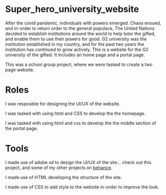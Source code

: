 # Super_hero_university_website
After the covid pandemic, individuals with powers emerged. Chaos ensued, and in-order to return order to the general populace, The United Nations decided to establish institutions around the world to help tutor the gifted, and enable them to use their powers for good. G2 university was the institution established in my country, and for the past two years the institution has continued to grow actively. This is a website for the G2 university of the gifted.
It includes an home page and a portal page. 

This was a school group project, where we were tasked to create a two page website.

# Roles
 I was resposible for designing the UI/UX of the website. 
 
 I was tasked with using html and CSS to develop the the homepage. 
 
 I was tasked with using html and css to develop the the middle section of the portal page.

# Tools
I made use of adobe xd to design the UI/UX of the site... check out this project, and some of my other projects on [behance](https://www.behance.net/Erinle__).

I made use of HTML developing the structure of the site.

I made use of CSS to add style to the website in-order to improve the look.
